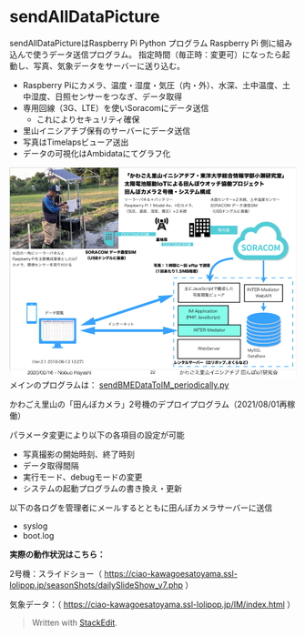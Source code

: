# sendAllDataPicture
sendAllDataPictureはRaspberry Pi Python プログラム
Raspberry Pi 側に組み込んで使うデータ送信プログラム。
指定時間（毎正時：変更可）になったら起動し、写真、気象データをサーバーに送り込む。

 - Raspberry Piにカメラ、温度・湿度・気圧（内・外）、水深、土中温度、土中湿度、日照センサーをつなぎ、データ取得
 - 専用回線（3G、LTE）を使いSoracomにデータ送信
	 - これによりセキュリティ確保
 - 里山イニシアチブ保有のサーバーにデータ送信
 - 写真はTimelapsビューア送出
 - データの可視化はAmbidataにてグラフ化

![システム全体の構成図](https://github.com/haya-sann/sendAllDataPicture/blob/master/imgs/TotalSystemConfigulation.png)
メインのプログラムは：
[sendBMEDataToIM_periodically.py](https://github.com/haya-sann/sendAllDataPicture/blob/master/sendIM/sendBMEDataToIM_periodically.py)

かわごえ里山の「田んぼカメラ」2号機のデプロイプログラム（2021/08/01再稼働）

パラメータ変更により以下の各項目の設定が可能
 - 写真撮影の開始時刻、終了時刻
 - データ取得間隔
 - 実行モード、debugモードの変更
 - システムの起動プログラムの書き換え・更新

以下の各ログを管理者にメールするとともに田んぼカメラサーバーに送信
 - syslog
 - boot.log
  
**実際の動作状況はこちら：**

2号機：スライドショー（
https://ciao-kawagoesatoyama.ssl-lolipop.jp/seasonShots/dailySlideShow_v7.php
）

気象データ：（
https://ciao-kawagoesatoyama.ssl-lolipop.jp/IM/index.html
）
> Written with [StackEdit](https://stackedit.io/).
